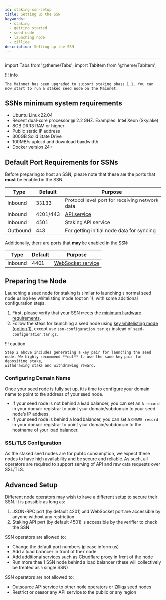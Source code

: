 ```yaml
---
id: staking-ssn-setup
title: Setting up the SSN
keywords:
  - staking
  - getting started
  - seed node
  - launching node
  - zilliqa
description: Setting up the SSN
---
```


---

import Tabs from '@theme/Tabs'; import TabItem from '@theme/TabItem';

!!! info

    The Mainnet has been upgraded to support staking phase 1.1. You can now start to run a staked seed node on the Mainnet.

## SSNs minimum system requirements

- Ubuntu Linux 22.04
- Recent dual-core processor @ 2.2 GHZ. Examples: Intel Xeon (Skylake)
- 8GB DRR3 RAM or higher
- Public static IP address
- 300GB Solid State Drive
- 100MB/s upload and download bandwidth
- Docker version 24+

## Default Port Requirements for SSNs

Before preparing to host an SSN, please note that these are the ports that
**must** be enabled in the SSN:

| Type     | Default  | Purpose                                                                   |
| -------- | -------- | ------------------------------------------------------------------------- |
| Inbound  | 33133    | Protocol level port for receiving network data                            |
| Inbound  | 4201/443 | [API service](https://dev.zilliqa.com/api/introduction/api-introduction/) |
| Inbound  | 4501     | Staking API service                                                       |
| Outbound | 443      | For getting initial node data for syncing                                 |

Additionally, there are ports that **may** be enabled in the SSN:

| Type    | Default | Purpose                                                                             |
| ------- | ------- | ----------------------------------------------------------------------------------- |
| Inbound | 4401    | [WebSocket service](../../../developers/developer-toolings/dev-tools-websockets.md) |

## Preparing the Node

Launching a seed node for staking is similar to launching a normal seed node
using
[key whitelisting mode (option 1)](../../../exchanges/exchange-integration/getting-started/exchange-key-whitelisting-1.md),
with some additional configuration steps.

1. First, please verify that your SSN meets the
   [minimum hardware requirements](../../../exchanges/exchange-integration/getting-started/exchange-introduction.md#minimum-hardware-requirements).
1. Follow the steps for launching a seed node using
   [key whitelisting mode (option 1)](../../../exchanges/exchange-integration/getting-started/exchange-key-whitelisting-1.md),
   except use `ssn-configuration.tar.gz` instead of `seed-configuration.tar.gz`.

!!! caution

    Step 2 above includes generating a key pair for launching the seed
    node. We highly recommend **not** to use the same key pair for depositing stake,
    withdrawing stake and withdrawing reward.

### Configuring Domain Name

Once your seed node is fully set up, it is time to configure your domain name to
point to the address of your seed node.

- If your seed node is not behind a load balancer, you can set an `A record`
  in your domain registrar to point your domain/subdomain to your seed node’s
  IP address.
- If your seed node is behind a load balancer, you can set a `CNAME record` in
  your domain registrar to point your domain/subdomain to the hostname of your
  load balancer.

### SSL/TLS Configuration

As the staked seed nodes are for public consumption, we expect these nodes to
have high availability and be secure and reliable. As such, all operators are
required to support serving of API and raw data requests over SSL/TLS.

## Advanced Setup

Different node operators may wish to have a different setup to secure their SSN.
It is possible as long as:

1. JSON-RPC port (by default 4201) and WebSocket port are accessible by anyone
   without any restriction
1. Staking API port (by default 4501) is accessible by the verifier to check the
   SSN

SSN operators are allowed to:

- Change the default port numbers (please inform us)
- Add a load balancer in front of their node
- Add additional services such as Cloudflare proxy in front of the node
- Run more than 1 SSN node behind a load balancer (these will collectively be
  treated as a single SSN)

SSN operators are not allowed to:

- Outsource API service to other node operators or Zilliqa seed nodes
- Restrict or censor any API service to the public or any region
